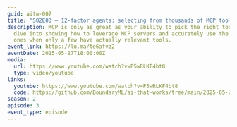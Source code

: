 ```yaml
---
guid: aitw-007
title: "S02E03 – 12-factor agents: selecting from thousands of MCP tools"
description: MCP is only as great as your ability to pick the right tools. We'll
  dive into showing how to leverage MCP servers and accurately use the right
  ones when only a few have actually relevant tools.
event_link: https://lu.ma/te6afvz2
eventDate: 2025-05-27T18:00:00Z
media:
  url: https://www.youtube.com/watch?v=P5wRLKF4bt8
  type: video/youtube
links:
  youtube: https://www.youtube.com/watch?v=P5wRLKF4bt8
  code: https://github.com/BoundaryML/ai-that-works/tree/main/2025-05-27-mcp-with-10000-tools
season: 2
episode: 3
event_type: episode
---
```

